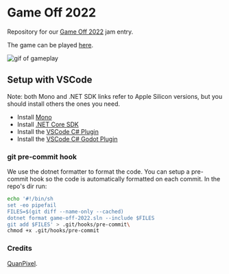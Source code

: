 # Game Off 2022

Repository for our [Game Off 2022](https://itch.io/jam/game-off-2022) jam entry.

The game can be played [here](https://sandramoen.itch.io/in-the-bag).

![gif of gameplay](https://user-images.githubusercontent.com/4059636/205299389-d146c6b9-49b8-40d1-b1d8-0de87ee5258b.gif)

## Setup with VSCode

Note: both Mono and .NET SDK links refer to Apple Silicon versions, but you should
install others the ones you need.

- Install [Mono](https://www.mono-project.com/download/stable/#download-mac)
- Install [.NET Core SDK](https://dotnet.microsoft.com/en-us/download/dotnet/thank-you/sdk-6.0.402-macos-arm64-installer?journey=vs-code)
- Install the [VSCode C# Plugin](https://marketplace.visualstudio.com/items?itemName=ms-dotnettools.csharp)
- Install the [VSCode C# Godot Plugin](https://marketplace.visualstudio.com/items?itemName=neikeq.godot-csharp-vscode)

### git pre-commit hook

We use the dotnet formatter to format the code. You can setup a pre-commit hook
so the code is automatically formatted on each commit. In the repo's dir run:

```sh
echo '#!/bin/sh
set -eo pipefail
FILES=$(git diff --name-only --cached)
dotnet format game-off-2022.sln --include $FILES
git add $FILES' > .git/hooks/pre-commit\
chmod +x .git/hooks/pre-commit
```

### Credits

[QuanPixel](https://diaowinner.itch.io/galmuri-extended).
